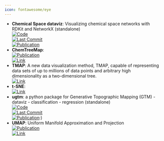 ```yaml
---
icon: fontawesome/eye
---
```


- **Chemical Space dataviz**: Visualizing chemical space networks with RDKit and NetworkX (standalone)  
	[![Code](https://img.shields.io/github/stars/vfscalfani/CSN_tutorial?style=for-the-badge&logo=github)](https://github.com/vfscalfani/CSN_tutorial)  
	[![Last Commit](https://img.shields.io/github/last-commit/vfscalfani/CSN_tutorial?style=for-the-badge&logo=github)](https://github.com/vfscalfani/CSN_tutorial)  
	[![Publication](https://img.shields.io/badge/Publication-Citations:11-blue?style=for-the-badge&logo=bookstack)](https://doi.org/10.1186/s13321-022-00664-x)  
- **ChemTreeMap**:   
	[![Publication](https://img.shields.io/badge/Publication-Citations:15-blue?style=for-the-badge&logo=bookstack)](https://doi.org/10.1093%2Fbioinformatics%2Fbtw523)  
	[![Link](https://img.shields.io/badge/Link-online-brightgreen?style=for-the-badge&logo=cachet&logoColor=65FF8F)](http://ajing.github.io/ChemTreeMap/)  
- **TMAP**: A new data visualization method, TMAP, capable of representing data sets of up to millions of data points and arbitrary high dimensionality as a two-dimensional tree.  
	[![Link](https://img.shields.io/badge/Link-online-brightgreen?style=for-the-badge&logo=cachet&logoColor=65FF8F)](http://tmap.gdb.tools/)  
- **t-SNE**:   
	[![Link](https://img.shields.io/badge/Link-online-brightgreen?style=for-the-badge&logo=cachet&logoColor=65FF8F)](https://scikit-learn.org/stable/modules/generated/sklearn.manifold.TSNE.html)  
- **ugtm**: a python package for Generative Topographic Mapping (GTM) - dataviz - classification - regression (standalone)  
	[![Code](https://img.shields.io/github/stars/hagax8/ugtm?style=for-the-badge&logo=github)](https://github.com/hagax8/ugtm)  
	[![Last Commit](https://img.shields.io/github/last-commit/hagax8/ugtm?style=for-the-badge&logo=github)](https://github.com/hagax8/ugtm)  
	[![Publication](https://img.shields.io/badge/Publication-Citations:0-blue?style=for-the-badge&logo=bookstack)](https://doi.org/10.5334/jors.235/):)  
- **UMAP**: Uniform Manifold Approximation and Projection  
	[![Publication](https://img.shields.io/badge/Publication-Citations:5591-blue?style=for-the-badge&logo=bookstack)](https://doi.org/10.21105/joss.00861)  
	[![Link](https://img.shields.io/badge/Link-online-brightgreen?style=for-the-badge&logo=cachet&logoColor=65FF8F)](https://umap-learn.readthedocs.io/en/latest/basic_usage.html)  
